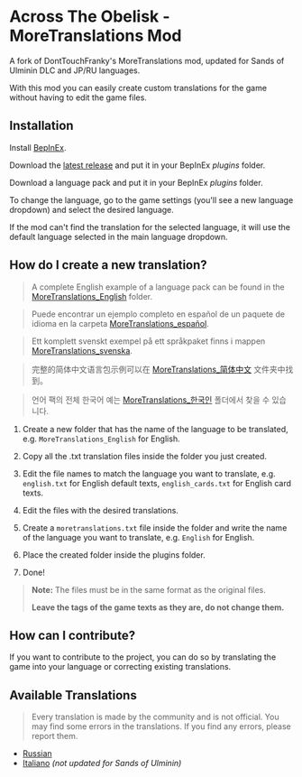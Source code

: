 # Across The Obelisk - MoreTranslations Mod

A fork of DontTouchFranky's MoreTranslations mod, updated for Sands of Ulminin DLC and JP/RU languages.

With this mod you can easily create custom translations for the game without having to edit the game files.

## Installation

Install [BepInEx](https://across-the-obelisk.thunderstore.io/package/BepInEx/BepInExPack_AcrossTheObelisk/).

Download the [latest release](https://github.com/stiffmeds/AcrossTheObelisk_MoreTranslations/releases/latest) and put it in your BepInEx _plugins_ folder.

Download a language pack and put it in your BepInEx _plugins_ folder.

To change the language, go to the game settings (you'll see a new language dropdown) and select the desired language.

If the mod can't find the translation for the selected language, it will use the default language selected in the main language dropdown.

## How do I create a new translation?

> A complete English example of a language pack can be found in the [MoreTranslations_English](https://github.com/stiffmeds/AcrossTheObelisk_MoreTranslations/tree/main/MoreTranslations_English) folder.

> Puede encontrar un ejemplo completo en español de un paquete de idioma en la carpeta [MoreTranslations_español](https://github.com/stiffmeds/AcrossTheObelisk_MoreTranslations/tree/main/MoreTranslations_espa%C3%B1ol).

> Ett komplett svenskt exempel på ett språkpaket finns i mappen [MoreTranslations_svenska](https://github.com/stiffmeds/AcrossTheObelisk_MoreTranslations/tree/main/MoreTranslations_svenska).

> 完整的简体中文语言包示例可以在 [MoreTranslations_简体中文](https://github.com/stiffmeds/AcrossTheObelisk_MoreTranslations/tree/main/MoreTranslations_%E7%AE%80%E4%BD%93%E4%B8%AD%E6%96%87) 文件夹中找到。

> 언어 팩의 전체 한국어 예는 [MoreTranslations_한국인](https://github.com/stiffmeds/AcrossTheObelisk_MoreTranslations/tree/main/MoreTranslations_%ED%95%9C%EA%B5%AD%EC%9D%B8) 폴더에서 찾을 수 있습니다.
 
1. Create a new folder that has the name of the language to be translated, e.g. `MoreTranslations_English` for English.

2. Copy all the .txt translation files inside the folder you just created.

3. Edit the file names to match the language you want to translate, e.g. `english.txt` for English default texts, `english_cards.txt` for English card texts.

4. Edit the files with the desired translations.

5. Create a `moretranslations.txt` file inside the folder and write the name of the language you want to translate, e.g. `English` for English.

6. Place the created folder inside the plugins folder.

7. Done!

> **Note:** The files must be in the same format as the original files.
>
> **Leave the tags of the game texts as they are, do not change them.**

## How can I contribute?

If you want to contribute to the project, you can do so by translating the game into your language or correcting existing translations.

## Available Translations

> Every translation is made by the community and is not official. You may find some errors in the translations. If you find any errors, please report them.

* [Russian](https://across-the-obelisk.thunderstore.io/package/iBarin/MoreTranslations_Russian/)
* [Italiano](https://github.com/donttouchfranky/AcrossTheObelisk_MoreTranslations/tree/main/MoreTranslations_Italiano) _(not updated for Sands of Ulminin)_